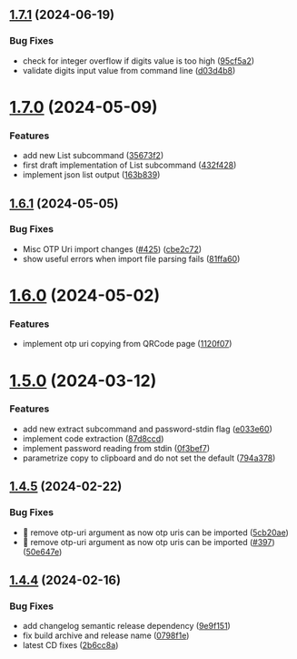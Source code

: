 ## [1.7.1](https://github.com/replydev/cotp/compare/v1.7.0...v1.7.1) (2024-06-19)


### Bug Fixes

* check for integer overflow if digits value is too high ([95cf5a2](https://github.com/replydev/cotp/commit/95cf5a28eeebb73b4aab3eb80787a614fe329da4))
* validate digits input value from command line ([d03d4b8](https://github.com/replydev/cotp/commit/d03d4b8da72c25a6cab97b8f91a8ea28a7341bbb))

# [1.7.0](https://github.com/replydev/cotp/compare/v1.6.1...v1.7.0) (2024-05-09)


### Features

* add new List subcommand ([35673f2](https://github.com/replydev/cotp/commit/35673f2182152fc8384674070ed1c87fab288081))
* first draft implementation of List subcommand ([432f428](https://github.com/replydev/cotp/commit/432f42883f5627d46284141f0077b7474d6f92d1))
* implement json list output ([163b839](https://github.com/replydev/cotp/commit/163b83951c5a766e005106b684ccfc3d285c384c))

## [1.6.1](https://github.com/replydev/cotp/compare/v1.6.0...v1.6.1) (2024-05-05)


### Bug Fixes

* Misc OTP Uri import changes ([#425](https://github.com/replydev/cotp/issues/425)) ([cbe2c72](https://github.com/replydev/cotp/commit/cbe2c72720c97e53426aba6d8e2cf94abec7af18))
* show useful errors when import file parsing fails ([81ffa60](https://github.com/replydev/cotp/commit/81ffa606733a24e1cf060cace938adad7758bdbe))

# [1.6.0](https://github.com/replydev/cotp/compare/v1.5.0...v1.6.0) (2024-05-02)


### Features

* implement otp uri copying from QRCode page ([1120f07](https://github.com/replydev/cotp/commit/1120f070b09ea2ac6e86b9507714b881c768ac53))

# [1.5.0](https://github.com/replydev/cotp/compare/v1.4.5...v1.5.0) (2024-03-12)


### Features

* add new extract subcommand and password-stdin flag ([e033e60](https://github.com/replydev/cotp/commit/e033e60d9a0f0df64fd5935bfa43666ded1ee48a))
* implement code extraction ([87d8ccd](https://github.com/replydev/cotp/commit/87d8ccd4e10554ebb81839bebc189384ffec24a4))
* implement password reading from stdin ([0f3bef7](https://github.com/replydev/cotp/commit/0f3bef7d00fb9094e16b9f45b938ca25667ec54f))
* parametrize copy to clipboard and do not set the default ([794a378](https://github.com/replydev/cotp/commit/794a3788f860f83a7d63c4897e79214ae7cc68e0))

## [1.4.5](https://github.com/replydev/cotp/compare/v1.4.4...v1.4.5) (2024-02-22)


### Bug Fixes

* :rocket: remove otp-uri argument as now otp uris can be imported ([5cb20ae](https://github.com/replydev/cotp/commit/5cb20aeec8a04aa6d26b33df266cdedec4422e68))
* :rocket: remove otp-uri argument as now otp uris can be imported ([#397](https://github.com/replydev/cotp/issues/397)) ([50e647e](https://github.com/replydev/cotp/commit/50e647eada1a2df4af0103a77dd78b3fa31dd42a))

## [1.4.4](https://github.com/replydev/cotp/compare/v1.4.3...v1.4.4) (2024-02-16)


### Bug Fixes

* add changelog semantic release dependency ([9e9f151](https://github.com/replydev/cotp/commit/9e9f151a4680b737405de70b89ae9139d361dffb))
* fix build archive and release name ([0798f1e](https://github.com/replydev/cotp/commit/0798f1e2053bc6593e13eb08dff8f4a573b055ee))
* latest CD fixes ([2b6cc8a](https://github.com/replydev/cotp/commit/2b6cc8abd8c5c35d1bd91d5c48451bff0e15e828))
